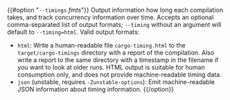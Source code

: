{{#option "`--timings` _fmts_"}}
Output information how long each compilation takes, and track concurrency
information over time. Accepts an optional comma-separated list of output
formats; `--timing` without an argument will default to `--timing=html`. Valid
output formats:

- `html`: Write a human-readable file `cargo-timing.html` to the
  `target/cargo-timings` directory with a report of the compilation. Also write
  a report to the same directory with a timestamp in the filename if you want
  to look at older runs. HTML output is suitable for human consumption only,
  and does not provide machine-readable timing data.
- `json` (unstable, requires `-Zunstable-options`): Emit machine-readable JSON
  information about timing information.
{{/option}}

